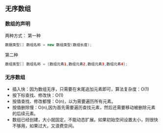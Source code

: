 ## 无序数组

### 数组的声明
两种方式：
第一种
```java
数据类型[] 数组名称 = new 数组类型(数组长度);
```
第二种
```java
数组类型[] 数组名称 = {数组元素1,数组元素2,数组元素3,数组元素4};
```

### 无序数组

- 插入快：因为数组无序，只需要在末尾追加元素即可，算法复杂度：O(1)
- 按下标查找、修改快：O(1)
- 按值查找、修改都慢：O(n)，以为需要遍历所有元素。
- 按值删除慢：O(n),因为首先需要遍历查找元素，然后还需要移动被删除元素的后续元素。
- 数组已经创建，大小就固定，不能动态扩展。如果初始空间设置太小，则很快不够用，如果过大，又浪费空间。



